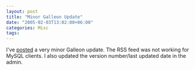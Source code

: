 ```yaml
---
layout: post
title: "Minor Galleon Update"
date: "2005-02-03T13:02:00+06:00"
categories: Misc 
tags: 
---
```


I've <a href="http://ray.camdenfamily.com/downloads/forums.zip">posted</a> a very minor Galleon update. The RSS feed was not working for MySQL clients. I also updated the version number/last updated date in the admin.